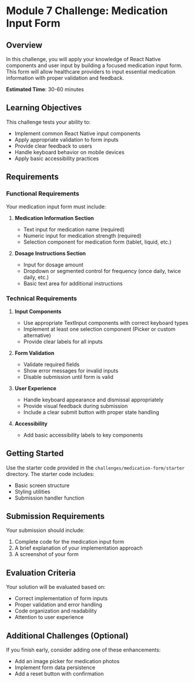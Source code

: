 # Module 7 Challenge: Medication Input Form

## Overview
In this challenge, you will apply your knowledge of React Native components and user input by building a focused medication input form. This form will allow healthcare providers to input essential medication information with proper validation and feedback.

**Estimated Time**: 30-60 minutes

## Learning Objectives
This challenge tests your ability to:
- Implement common React Native input components
- Apply appropriate validation to form inputs
- Provide clear feedback to users
- Handle keyboard behavior on mobile devices
- Apply basic accessibility practices

## Requirements

### Functional Requirements
Your medication input form must include:

1. **Medication Information Section**
   - Text input for medication name (required)
   - Numeric input for medication strength (required)
   - Selection component for medication form (tablet, liquid, etc.)

2. **Dosage Instructions Section**
   - Input for dosage amount
   - Dropdown or segmented control for frequency (once daily, twice daily, etc.)
   - Basic text area for additional instructions

### Technical Requirements

1. **Input Components**
   - Use appropriate TextInput components with correct keyboard types
   - Implement at least one selection component (Picker or custom alternative)
   - Provide clear labels for all inputs

2. **Form Validation**
   - Validate required fields
   - Show error messages for invalid inputs
   - Disable submission until form is valid

3. **User Experience**
   - Handle keyboard appearance and dismissal appropriately
   - Provide visual feedback during submission
   - Include a clear submit button with proper state handling

4. **Accessibility**
   - Add basic accessibility labels to key components

## Getting Started
Use the starter code provided in the `challenges/medication-form/starter` directory. The starter code includes:
- Basic screen structure
- Styling utilities
- Submission handler function

## Submission Requirements
Your submission should include:
1. Complete code for the medication input form
2. A brief explanation of your implementation approach
3. A screenshot of your form

## Evaluation Criteria
Your solution will be evaluated based on:
- Correct implementation of form inputs
- Proper validation and error handling
- Code organization and readability
- Attention to user experience

## Additional Challenges (Optional)
If you finish early, consider adding one of these enhancements:
- Add an image picker for medication photos
- Implement form data persistence
- Add a reset button with confirmation 